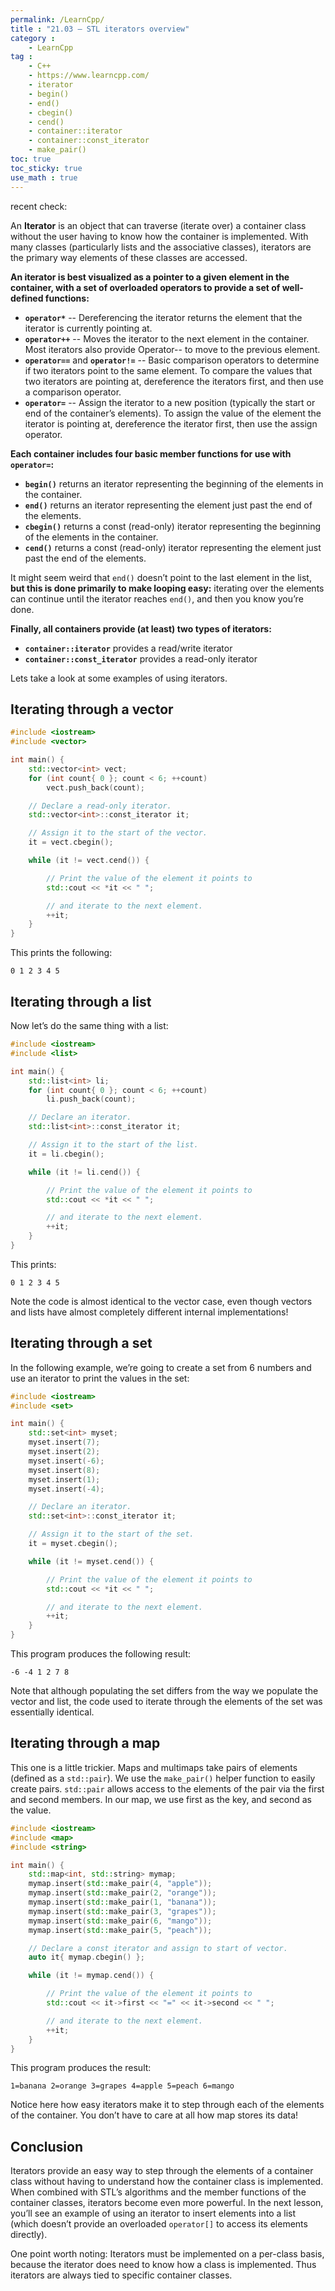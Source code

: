 ```yaml
---
permalink: /LearnCpp/
title : "21.03 — STL iterators overview"
category :
    - LearnCpp
tag : 
    - C++
    - https://www.learncpp.com/
    - iterator
    - begin()
    - end()
    - cbegin()
    - cend()
    - container::iterator
    - container::const_iterator
    - make_pair()
toc: true  
toc_sticky: true 
use_math : true
---
```


recent check: 



An **Iterator** is an object that can traverse (iterate over) a container class without the user having to know how the container is implemented. With many classes (particularly lists and the associative classes), iterators are the primary way elements of these classes are accessed.

**An iterator is best visualized as a pointer to a given element in the container, with a set of overloaded operators to provide a set of well-defined functions:**

- **`operator*`** -- Dereferencing the iterator returns the element that the iterator is currently pointing at.
- **`operator++`** -- Moves the iterator to the next element in the container. Most iterators also provide Operator-- to move to the previous element.
- **`operator==`** and **`operator!=`** -- Basic comparison operators to determine if two iterators point to the same element. To compare the values that two iterators are pointing at, dereference the iterators first, and then use a comparison operator.
- **`operator=`** -- Assign the iterator to a new position (typically the start or end of the container’s elements). To assign the value of the element the iterator is pointing at, dereference the iterator first, then use the assign operator.

**Each container includes four basic member functions for use with `operator=`:**

- **`begin()`** returns an iterator representing the beginning of the elements in the container.
- **`end()`** returns an iterator representing the element just past the end of the elements.
- **`cbegin()`** returns a const (read-only) iterator representing the beginning of the elements in the container.
- **`cend()`** returns a const (read-only) iterator representing the element just past the end of the elements.

It might seem weird that `end()` doesn’t point to the last element in the list, **but this is done primarily to make looping easy:** iterating over the elements can continue until the iterator reaches `end()`, and then you know you’re done.

**Finally, all containers provide (at least) two types of iterators:**

- **`container::iterator`** provides a read/write iterator
- **`container::const_iterator`** provides a read-only iterator

Lets take a look at some examples of using iterators.


## Iterating through a vector

```c++
#include <iostream>
#include <vector>

int main() {
    std::vector<int> vect;
    for (int count{ 0 }; count < 6; ++count)
        vect.push_back(count);

    // Declare a read-only iterator.
    std::vector<int>::const_iterator it;

    // Assign it to the start of the vector.
    it = vect.cbegin();

    while (it != vect.cend()) {

        // Print the value of the element it points to
        std::cout << *it << " ";

        // and iterate to the next element.
        ++it;
    }
}
```

This prints the following:

```
0 1 2 3 4 5
```


## Iterating through a list

Now let’s do the same thing with a list:

```c++
#include <iostream>
#include <list>

int main() {
    std::list<int> li;
    for (int count{ 0 }; count < 6; ++count)
        li.push_back(count);

    // Declare an iterator.
    std::list<int>::const_iterator it;

    // Assign it to the start of the list.
    it = li.cbegin();

    while (it != li.cend()) {

        // Print the value of the element it points to
        std::cout << *it << " ";

        // and iterate to the next element.
        ++it;
    }
}
```

This prints:

```
0 1 2 3 4 5
```

Note the code is almost identical to the vector case, even though vectors and lists have almost completely different internal implementations!


## Iterating through a set

In the following example, we’re going to create a set from 6 numbers and use an iterator to print the values in the set:

```c++
#include <iostream>
#include <set>

int main() {
    std::set<int> myset;
    myset.insert(7);
    myset.insert(2);
    myset.insert(-6);
    myset.insert(8);
    myset.insert(1);
    myset.insert(-4);

    // Declare an iterator.
    std::set<int>::const_iterator it;

    // Assign it to the start of the set.
    it = myset.cbegin();

    while (it != myset.cend()) {

        // Print the value of the element it points to
        std::cout << *it << " ";

        // and iterate to the next element.
        ++it;
    }
}
```

This program produces the following result:

```
-6 -4 1 2 7 8
```

Note that although populating the set differs from the way we populate the vector and list, the code used to iterate through the elements of the set was essentially identical.


## Iterating through a map

This one is a little trickier. Maps and multimaps take pairs of elements (defined as a `std::pair`). We use the `make_pair()` helper function to easily create pairs. `std::pair` allows access to the elements of the pair via the first and second members. In our map, we use first as the key, and second as the value.

```c++
#include <iostream>
#include <map>
#include <string>

int main() {
    std::map<int, std::string> mymap;
    mymap.insert(std::make_pair(4, "apple"));
    mymap.insert(std::make_pair(2, "orange"));
    mymap.insert(std::make_pair(1, "banana"));
    mymap.insert(std::make_pair(3, "grapes"));
    mymap.insert(std::make_pair(6, "mango"));
    mymap.insert(std::make_pair(5, "peach"));

    // Declare a const iterator and assign to start of vector.
    auto it{ mymap.cbegin() };

    while (it != mymap.cend()) {

        // Print the value of the element it points to
        std::cout << it->first << "=" << it->second << " ";

        // and iterate to the next element.
        ++it;
    }
}
```

This program produces the result:

```
1=banana 2=orange 3=grapes 4=apple 5=peach 6=mango
```

Notice here how easy iterators make it to step through each of the elements of the container. You don’t have to care at all how map stores its data!


## Conclusion

Iterators provide an easy way to step through the elements of a container class without having to understand how the container class is implemented. When combined with STL’s algorithms and the member functions of the container classes, iterators become even more powerful. In the next lesson, you’ll see an example of using an iterator to insert elements into a list (which doesn’t provide an overloaded `operator[]` to access its elements directly).

One point worth noting: Iterators must be implemented on a per-class basis, because the iterator does need to know how a class is implemented. Thus iterators are always tied to specific container classes.
